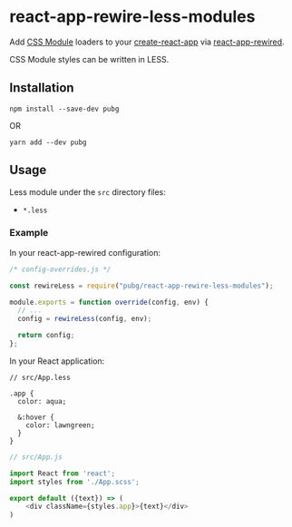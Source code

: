 # react-app-rewire-less-modules

Add [CSS Module](https://github.com/css-modules/css-modules) loaders to your
[create-react-app](https://github.com/facebookincubator/create-react-app) via
[react-app-rewired](https://github.com/timarney/react-app-rewired).

CSS Module styles can be written in LESS.

## Installation

```
npm install --save-dev pubg
```

OR

```
yarn add --dev pubg
```

## Usage

Less module under the `src` directory files:

* `*.less`

### Example

In your react-app-rewired configuration:

```javascript
/* config-overrides.js */

const rewireLess = require("pubg/react-app-rewire-less-modules");

module.exports = function override(config, env) {
  // ...
  config = rewireLess(config, env);

  return config;
};
```

In your React application:

```less
// src/App.less

.app {
  color: aqua;

  &:hover {
    color: lawngreen;
  }
}
```

```js harmony
// src/App.js

import React from 'react';
import styles from './App.scss';

export default ({text}) => (
    <div className={styles.app}>{text}</div>
)
```
